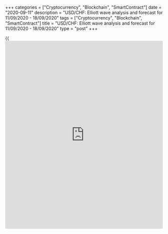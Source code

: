 +++
categories = ["Cryptocurrency", "Blockchain", "SmartContract"]
date = "2020-09-11"
description = "USD/CHF: Elliott wave analysis and forecast for 11/09/2020 - 18/09/2020"
tags = ["Cryptocurrency", "Blockchain", "SmartContract"]
title = "USD/CHF: Elliott wave analysis and forecast for 11/09/2020 - 18/09/2020"
type = "post"
+++

{{<iframe id="large-banner" src="https://www.bounty.group/#slide=17.0" width="100%" height="600" scrolling="no" style="border: 0px solid rgb(216, 221, 230); border-radius: 3px;">}}

September 11, 2020

September 11, 2020

USD/CHF: Elliott wave analysis and forecast for 11/09/2020 –
18/09/2020Alex Geuta

 **Main scenario:** consider long positions from corrections above the
level of 0.8998 with a target of 0.9242 – 0.9302.

 **Alternative scenario:** breakout and consolidation below the level of
0.8998 will allow the pair to continue declining to the levels of 0.8900
– 0.8800.

## [USDCHF][1] is in a correction and remains likely to grow. Estimated
pivot point is at a level of 0.8998.

 **Analysis:** Presumably, the descending third wave of larger degree
(3) continues developing on the [daily](https://www.fintecher.org/2020/03/03/forex-trading-daily-strategy/) time frame, with wave 1 of (3)
forming inside. On the H4 time frame, wave v of 1 is forming, with wave
(iii) of v formed inside. Apparently, a local correction is forming on
the H1 time frame as wave (iv) of v of smaller degree, with waves a of
(iv) and b of (iv) formed inside. If the presumption is correct, the
pair will continue to rise to the levels of 0.9242 – 0.9302. The level
of 0.8998 is critical in this scenario. Its breakout will allow the pair
to continue falling to the levels of 0.8900 – 0.8800.

* * *

* * *

* * *

P.S. Did you like my article? Share it in social networks: it will be
the best “thank you" :)

Ask me questions and comment below. I’ll be glad to answer your
questions and give necessary explanations.

 **Useful links:**

  * I recommend trying to trade with a reliable broker [here][2]. The system allows you to trade by yourself or copy successful traders from all across the globe.
  * Use my promo-code BLOG for getting deposit bonus 50% on LiteForex platform. Just enter this code in the appropriate field while [depositing][3] your trading account.
  * Telegram channel with high-quality analytics, Forex reviews, training articles, and other useful things for traders <t.me/liteforex>

## Price chart of USDCHF in real time mode

The content of this article reflects the author’s opinion and does not
necessarily reflect the official position of LiteForex. The material
published on this page is provided for informational purposes only and
should not be considered as the provision of investment advice for the
purposes of Directive 2004/39/EC.

Rate this article:

{{value}}

( {{count}} {{title}} )

   1. my.lite.forex/trading/chart?symbol=USDCHF
   2. my.liteforex.com/?category=analysts-opinions&slug=usdchf-elliott-wave-analysis-and-forecast-for-11092020-18092020&openPopup=%2Fregistration%2Fpopup&utm_source=blog&utm_medium=article&utm_campaign=bonus
   3. my.liteforex.com/deposit/?category=analysts-opinions&slug=usdchf-elliott-wave-analysis-and-forecast-for-11092020-18092020&promo_code=BLOG&utm_source=blog&utm_medium=article&utm_campaign=bonus